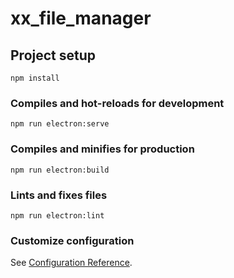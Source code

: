 # xx_file_manager

## Project setup
```
npm install
```

### Compiles and hot-reloads for development
```
npm run electron:serve
```

### Compiles and minifies for production
```
npm run electron:build
```

### Lints and fixes files
```
npm run electron:lint
```

### Customize configuration
See [Configuration Reference](https://cli.vuejs.org/config/).
